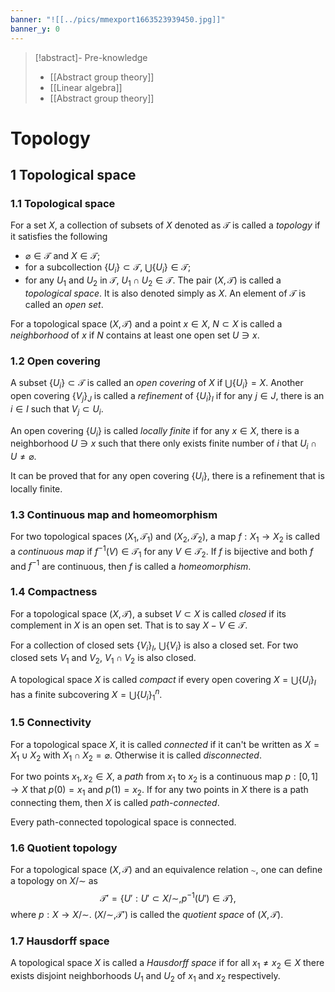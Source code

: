 ```yaml
---
banner: "![[../pics/mmexport1663523939450.jpg]]"
banner_y: 0
---
```


>[!abstract]- Pre-knowledge
>- [[Abstract group theory]]
>- [[Linear algebra]]
>- [[Abstract group theory]]

# Topology
## 1 Topological space
### 1.1 Topological space
For a set $X$, a collection of subsets of $X$ denoted as $\mathcal{T}$ is called a *topology* if it satisfies the following
- $\varnothing\in\mathcal{T}$ and $X\in\mathcal{T}$;
- for a subcollection $\{U_i\}\subset\mathcal{T}$, $\bigcup\{U_i\}\in\mathcal{T}$;
- for any $U_1$ and $U_2$ in $\mathcal{T}$, $U_1\cap U_2\in\mathcal{T}$.
The pair $(X,\mathcal{T})$ is called a *topological space*. It is also denoted simply as $X$. An element of $\mathcal{T}$ is called an *open set*.

For a topological space $(X,\mathcal{T})$ and a point $x\in X$, $N\subset X$ is called a *neighborhood* of $x$ if $N$ contains at least one open set $U\ni x$.

### 1.2 Open covering
A subset $\{U_i\}\subset\mathcal{T}$ is called an *open covering* of $X$ if $\bigcup\{U_i\}=X$. Another open covering $\{V_j\}_J$ is called a *refinement* of $\{U_i\}_I$ if for any $j\in J$, there is an $i\in I$ such that $V_j\subset U_i$.

An open covering $\{U_i\}$ is called *locally finite* if for any $x\in X$, there is a neighborhood $U\ni x$ such that there only exists finite number of $i$ that $U_i\cap U\ne\varnothing$.

It can be proved that for any open covering $\{U_i\}$, there is a refinement that is locally finite.

### 1.3 Continuous map and homeomorphism
For two topological spaces $(X_1,\mathcal{T}_1)$ and $(X_2,\mathcal{T}_2)$, a map $f:X_1\to X_2$ is called a *continuous map* if $f^{-1}(V)\in\mathcal{T}_1$ for any $V\in\mathcal{T}_2$. If $f$ is bijective and both $f$ and $f^{-1}$ are continuous, then $f$ is called a *homeomorphism*.

### 1.4 Compactness
For a topological space $(X,\mathcal{T})$, a subset $V\subset X$ is called *closed* if its complement in $X$ is an open set. That is to say $X-V\in\mathcal{T}$.

For a collection of closed sets $\{V_i\}_I$, $\bigcup\{V_i\}$ is also a closed set. For two closed sets $V_1$ and $V_2$, $V_1\cap V_2$ is also closed.

A topological space $X$ is called *compact* if every open covering $X=\bigcup\{U_i\}_I$ has a finite subcovering $X=\bigcup\{U_i\}_1^n$.

### 1.5 Connectivity
For a topological space $X$, it is called *connected* if it can't be written as $X=X_1\cup X_2$ with $X_1\cap X_2=\varnothing$. Otherwise it is called *disconnected*.

For two points $x_1,x_2\in X$, a *path* from $x_1$ to $x_2$ is a continuous map $p:[0,1]\to X$ that $p(0)=x_1$ and $p(1)=x_2$. If for any two points in $X$ there is a path connecting them, then $X$ is called *path-connected*.

Every path-connected topological space is connected.

### 1.6 Quotient topology
For a topological space $(X,\mathcal{T})$ and an equivalence relation $\sim$, one can define a topology on $X/\sim$ as
$$
\mathcal{T}'=\{U':U'\subset X/\sim,p^{-1}(U')\in\mathcal{T}\},
$$
where $p:X\to X/\sim$. $(X/\sim,\mathcal{T}')$ is called the *quotient space* of $(X,\mathcal{T})$.

### 1.7 Hausdorff space
A topological space $X$ is called a *Hausdorff space* if for all $x_1\ne x_2\in X$ there exists disjoint neighborhoods $U_1$ and $U_2$ of $x_1$ and $x_2$ respectively.
